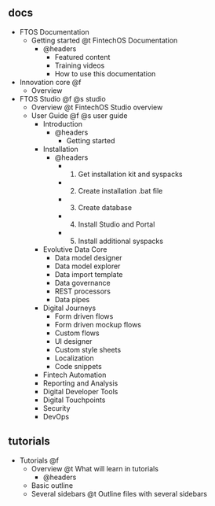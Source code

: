 ## docs

- FTOS Documentation
    - Getting started @t FintechOS Documentation
        - @headers
            - Featured content
            - Training videos
            - How to use this documentation
- Innovation core @f
    - Overview
- FTOS Studio @f @s studio
    - Overview @t FintechOS Studio overview
    - User Guide @f @s user guide
        - Introduction
            - @headers
                - Getting started
        - Installation
            - @headers
                - 1. Get installation kit and syspacks
                - 2. Create installation .bat file
                - 3. Create database
                - 4. Install Studio and Portal
                - 5. Install additional syspacks
        - Evolutive Data Core
            - Data model designer
            - Data model explorer
            - Data import template
            - Data governance
            - REST processors
            - Data pipes
        - Digital Journeys
            - Form driven flows
            - Form driven mockup flows
            - Custom flows
            - UI designer
            - Custom style sheets
            - Localization
            - Code snippets
        - Fintech Automation
        - Reporting and Analysis
        - Digital Developer Tools
        - Digital Touchpoints
        - Security
        - DevOps

## tutorials

- Tutorials @f
    - Overview @t What will learn in tutorials
        - @headers
    - Basic outline
    - Several sidebars @t Outline files with several sidebars
